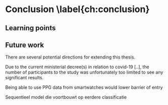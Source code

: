 
# Conclusion \label{ch:conclusion}

## Learning points


## Future work

There are several potential directions for extending this thesis. 

Due to the current ministerial decree(s) in relation to covid-19 [..], the number of participants to the study was unfortunately too limited to see any significant results.



Being able to use PPG data from smartwatches would lower barrier of entry


Sequentieel model die voortbouwt op eerdere classificatie